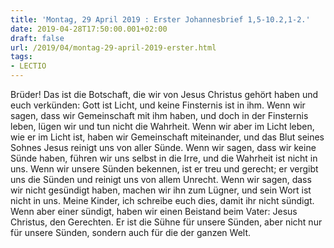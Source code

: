 ```yaml
---
title: 'Montag, 29 April 2019 : Erster Johannesbrief 1,5-10.2,1-2.'
date: 2019-04-28T17:50:00.001+02:00
draft: false
url: /2019/04/montag-29-april-2019-erster.html
tags: 
- LECTIO
---
```


Brüder! Das ist die Botschaft, die wir von Jesus Christus gehört haben und euch verkünden: Gott ist Licht, und keine Finsternis ist in ihm. Wenn wir sagen, dass wir Gemeinschaft mit ihm haben, und doch in der Finsternis leben, lügen wir und tun nicht die Wahrheit. Wenn wir aber im Licht leben, wie er im Licht ist, haben wir Gemeinschaft miteinander, und das Blut seines Sohnes Jesus reinigt uns von aller Sünde. Wenn wir sagen, dass wir keine Sünde haben, führen wir uns selbst in die Irre, und die Wahrheit ist nicht in uns. Wenn wir unsere Sünden bekennen, ist er treu und gerecht; er vergibt uns die Sünden und reinigt uns von allem Unrecht. Wenn wir sagen, dass wir nicht gesündigt haben, machen wir ihn zum Lügner, und sein Wort ist nicht in uns. Meine Kinder, ich schreibe euch dies, damit ihr nicht sündigt. Wenn aber einer sündigt, haben wir einen Beistand beim Vater: Jesus Christus, den Gerechten. Er ist die Sühne für unsere Sünden, aber nicht nur für unsere Sünden, sondern auch für die der ganzen Welt.